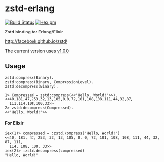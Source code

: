 zstd-erlang
=====

[![Build Status](https://travis-ci.org/mururu/zstd-erlang.svg?branch=master)](https://travis-ci.org/mururu/zstd-erlang)
[![Hex.pm](https://img.shields.io/hexpm/v/zstd.svg)](https://hex.pm/packages/zstd)

Zstd binding for Erlang/Elixir

http://facebook.github.io/zstd/

The current version uses [v1.0.0](https://github.com/facebook/zstd/releases/tag/v1.0.0)

Usage
-----

```
zstd:compress(Binary).
zstd:compress(Binary, CompressionLevel).
zstd:decompress(Binary).
```

```
1> Compressed = zstd:compress(<<"Hello, World!">>).
<<40,181,47,253,32,13,105,0,0,72,101,108,108,111,44,32,87,
  111,114,108,100,33>>
2> zstd:decompress(Compressed).
<<"Hello, World!">>
```

#### For Elixir

```
iex(1)> compressed = :zstd.compress("Hello, World!")
<<40, 181, 47, 253, 32, 13, 105, 0, 0, 72, 101, 108, 108, 111, 44, 32, 87, 111,
  114, 108, 100, 33>>
iex(2)> :zstd.decompress(compressed)
"Hello, World!"
```
